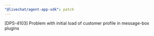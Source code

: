 ```yaml
---
"@livechat/agent-app-sdk": patch
---
```


[DPS-4103] Problem with initial load of customer profile in message-box plugins
